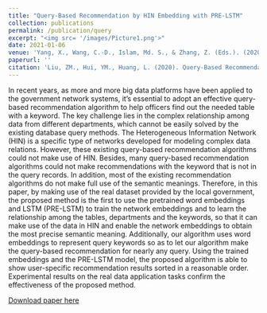 ```yaml
---
title: "Query-Based Recommendation by HIN Embedding with PRE-LSTM"
collection: publications
permalink: /publication/query
excerpt: "<img src= '/images/Picture1.png'>"
date: 2021-01-06
venue: 'Yang, X., Wang, C.-D., Islam, Md. S., & Zhang, Z. (Eds.). (2020). Advanced Data Mining and Applications. Lecture Notes in Computer Science. https://doi.org/10.1007/978-3-030-65390-3'
paperurl: ''
citation: 'Liu, ZM., Hui, YM., Huang, L. (2020). Query-Based Recommendation by HIN Embedding with PRE-LSTM. In: Yang, X., Wang, CD., Islam, M.S., Zhang, Z. (eds) Advanced Data Mining and Applications. ADMA 2020. Lecture Notes in Computer Science(), vol 12447. Springer, Cham. https://doi.org/10.1007/978-3-030-65390-3_39'
---
```

In recent years, as more and more big data platforms have been applied to the government network systems, it’s essential to adopt an effective query-based recommendation algorithm to help officers find out the needed table with a keyword. The key challenge lies in the complex relationship among data from different departments, which cannot be easily solved by the existing database query methods. The Heterogeneous Information Network (HIN) is a specific type of networks developed for modeling complex data relations. However, these existing query-based recommendation algorithms could not make use of HIN. Besides, many query-based recommendation algorithms could not make recommendations with the keyword that is not in the query records. In addition, most of the existing recommendation algorithms do not make full use of the semantic meanings. Therefore, in this paper, by making use of the real dataset provided by the local government, the proposed method is the first to use the pretrained word embeddings and LSTM (PRE-LSTM) to train the network embeddings and to learn the relationship among the tables, departments and the keywords, so that it can make use of the data in HIN and enable the network embeddings to obtain the most precise semantic meaning. Additionally, our algorithm uses word embeddings to represent query keywords so as to let our algorithm make the query-based recommendation for nearly any query. Using the trained embeddings and the PRE-LSTM model, the proposed algorithm is able to show user-specific recommendation results sorted in a reasonable order. Experimental results on the real data application tasks confirm the effectiveness of the proposed method.

[Download paper here](https://drive.google.com/uc?export=download&id=1GO7vkcNvfsYrfBJMdpINHBN1vjywUtMF)

